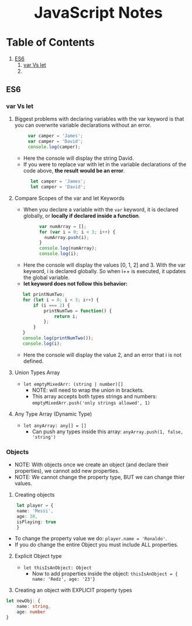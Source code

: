 <h1 align="center" style="font-size: 3em;">JavaScript Notes</h1>

# Table of Contents
1. [ES6](#ES6)
    1. [var Vs let](#var-vs-let)
    2. 

## ES6 <a name="ES6"></a>
### var Vs let <a name="var-vs-let"></a>
1. Biggest problems with declaring variables with the var keyword is that you can overwrite variable declarations without an error.
     ```javascript 
          var camper = 'James';
          var camper = 'David';
          console.log(camper);
      ```
    * Here the console will display the string David.
    * If you were to replace var with let in the variable declarations of the code above, **the result would be an error**.
    ```javascript
          let camper = 'James';
          let camper = 'David';
    ```
    
2. Compare Scopes of the var and let Keywords
    * When you declare a variable with the `var` keyword, it is declared globally, or **locally if declared inside a function**.
        ```javascript 
              var numArray = [];
              for (var i = 0; i < 3; i++) {
                numArray.push(i);
              }
              console.log(numArray);
              console.log(i);
       ```
     * Here the console will display the values [0, 1, 2] and 3. With the var keyword, i is declared globally. So when i++ is executed, it updates the global variable.
     * **let keyword does not follow this behavior:**
     ```javascript
        let printNumTwo;
        for (let i = 0; i < 3; i++) {
            if (i === 2) {
                printNumTwo = function() {
                    return i;
                };
            }
        }
        console.log(printNumTwo());
        console.log(i);
    ```
    * Here the console will display the value 2, and an error that i is not defined.
     

3. Union Types Array
    * `let emptyMixedArr: (string | number)[]`
        * NOTE: will need to wrap the union in brackets.
        * This array accepts both types strings and numbers: `emptyMixedArr.push('only strings allowed', 1)`

4. Any Type Array (Dynamic Type)
    * `let anyArray: any[] = []`
        * Can push any types inside this array: `anyArray.push(1, false, 'string')`

### Objects
* NOTE: With objects once we create an object (and declare their properties), we cannot add new properties.
* NOTE: We cannot change the property type, BUT we can change thier values.

1. Creating objects
```typescript 
    let player = {
    name: 'Messi',
    age: 30,
    isPlaying: true
    }
```
* To change the property value we do: `player.name = 'Ronaldo'`.
* If you do change the entire Object you must include ALL properties.

2.  Explicit Object type
    * `let thisIsAnObject: Object`
        * Now to add properties inside the object: `thisIsAnObject = { name: 'Redz', age: '23'}`

3. Creating an object with EXPLICIT property types
```typescript
let newObj: {
    name: string,
    age: number
}
```


 


    
    




